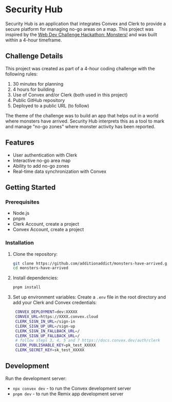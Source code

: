 # Security Hub

Security Hub is an application that integrates Convex and Clerk to provide a secure platform for managing no-go areas on a map. This project was inspired by the [Web Dev Challenge Hackathon: Monsters!](https://www.learnwithjason.dev/blog/web-dev-challenge-hackathon-monsters/) and was built within a 4-hour timeframe.

## Challenge Details

This project was created as part of a 4-hour coding challenge with the following rules:

1. 30 minutes for planning
2. 4 hours for building
3. Use of Convex and/or Clerk (both used in this project)
4. Public GitHub repository
5. Deployed to a public URL (to follow)

The theme of the challenge was to build an app that helps out in a world where monsters have arrived. Security Hub interprets this as a tool to mark and manage "no-go zones" where monster activity has been reported.

## Features

- User authentication with Clerk
- Interactive no-go area map
- Ability to add no-go zones
- Real-time data synchronization with Convex

## Getting Started

### Prerequisites

- Node.js
- pnpm
- Clerk Account, create a project
- Convex Account, create a project

### Installation

1. Clone the repository:

   ```sh
   git clone https://github.com/additionaddict/monsters-have-arrived.git
   cd monsters-have-arrived
   ```

2. Install dependencies:

   ```sh
   pnpm install
   ```

3. Set up environment variables:
   Create a `.env` file in the root directory and add your Clerk and Convex credentials:

   ```sh
    CONVEX_DEPLOYMENT=dev:XXXXX
    CONVEX_URL=https://XXXX.convex.cloud
    CLERK_SIGN_IN_URL=/sign-in
    CLERK_SIGN_UP_URL=/sign-up
    CLERK_SIGN_IN_FALLBACK_URL=/
    CLERK_SIGN_UP_FALLBACK_URL=/
    # follow steps 3, 4, 5 and 7 https://docs.convex.dev/auth/clerk
    CLERK_PUBLISHABLE_KEY=pk_test_XXXXX
    CLERK_SECRET_KEY=sk_test_XXXXX
   ```

## Development

Run the development server:

- `npx convex dev` - to run the Convex development server
- `pnpm dev` - to run the Remix app development server

